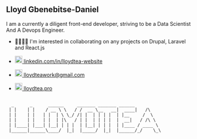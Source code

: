 ## Lloyd Gbenebitse-Daniel

I am a currently a diligent front-end developer, striving to be a Data Scientist And A Devops Engineer.

- 🫱🏾‍🫲🏼 I'm interested in collaborating on any projects on Drupal, Laravel and React.js

- <a href="linkedin.com/in/lloydtea-website" target="blank"><img src="https://lloydtea.pro/wp-content/uploads/2022/09/linkedin.png" width="20px"> linkedin.com/in/lloydtea-website</a>

- <a href="mailto:lloydteawork@gmail.com" target="blank"><img src="https://lloydtea.pro/wp-content/uploads/2022/09/email_address.png" width="20px"> lloydteawork@gmail.com</a>

- <a href="https://lloydtea.pro" target="blank"><img src="https://lloydtea.pro/wp-content/uploads/2022/09/website.png" width="20px"> lloydtea.pro</a>

##
      _      _      ______     _______ _______ ______          
     | |    | |    / __ \ \   / /  __ \__   __|  ____|   /\    
     | |    | |   | |  | \ \_/ /| |  | | | |  | |__     /  \   
     | |    | |   | |  | |\   / | |  | | | |  |  __|   / /\ \  
     | |____| |___| |__| | | |  | |__| | | |  | |____ / ____ \ 
     |______|______\____/  |_|  |_____/  |_|  |______/_/    \_\
